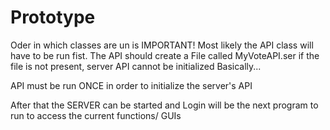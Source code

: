 # Prototype
Oder in which classes are un is IMPORTANT!
Most likely the API class will have to be run fist.
  The API should create a File called MyVoteAPI.ser 
  if the file is not present, server API cannot be initialized
  Basically...
  
  API must be run ONCE in order to initialize the server's API
  
  After that the SERVER can be started and Login will be the next program to run to access the current functions/ GUIs
